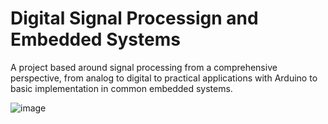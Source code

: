 # Digital Signal Processign and Embedded Systems
A project based around signal processing from a comprehensive perspective, from analog to digital to practical applications with Arduino to basic implementation in common embedded systems.

![image](https://user-images.githubusercontent.com/96901042/180682602-846de61b-d388-44d7-aebd-ece4ff2d0fb0.png)
